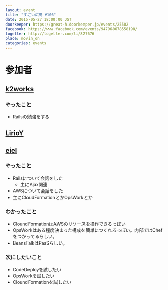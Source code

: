 ```yaml
---
layout: event
title: "すごい広島 #106"
date: 2015-05-27 18:00:00 JST
doorkeeper: https://great-h.doorkeeper.jp/events/25502
facebook: https://www.facebook.com/events/947960678558198/
togetter: http://togetter.com/li/827676
place: movin_on
categories: events
---
```


# 参加者


## [k2works](https://github.com/k2works)

### やったこと

* Railsの勉強をする


## [LirioY](http://twitter.com/LirioY)


## [eiel](https://github.com/eiel)

### やったこと

* Railsについて会話をした
  * 主にAjax関連
* AWSについて会話をした
* 主にCloudFormationとかOpsWorkとか


### わかったこと

* CloundFormationはAWSのリソースを操作できるっぽい
* OpsWorkはある程度決まった構成を簡単につくれるっぽい。内部ではChefをつかってるらしい。
* BeansTalkはPaaSらしい。

### 次にしたいこと

* CodeDeployを試したい
* OpsWorkを試したい
* CloundFormationを試したい
